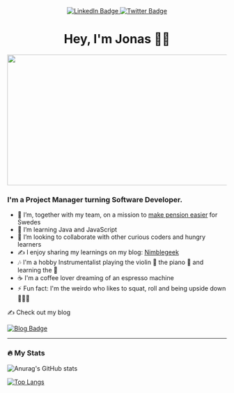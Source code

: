 
<div align= "center" id="badges">
  <a href="https://www.linkedin.com/in/jonas-achouri-sihl%C3%A9n-bb5b2a33/">
  <img src="https://img.shields.io/badge/LinkedIn-blue?style=for-the-badge&logo=linkedin&logoColor=white" alt="LinkedIn Badge"/>
  </a>
  <a href="https://twitter.com/nimblegeek">
  <img src="https://img.shields.io/badge/Twitter-blue?style=for-the-badge&logo=twitter&logoColor=white" alt="Twitter Badge"/>
  </a>
</div>


<h1 align="center">Hey, I'm Jonas 👋🏽 </h1>

<div align="center">
  <img src="https://media.giphy.com/media/dWesBcTLavkZuG35MI/giphy.gif" width="600" height="300"/>
</div>


<h3> I'm a Project Manager turning Software Developer. </h3>
  
- 🔭 I’m, together with my team, on a mission to [make pension easier](https://investor.nordea.se/nora-pension/public/) for Swedes
- 🌱 I’m learning Java and JavaScript 
- 👯 I’m looking to collaborate with other curious coders and hungry learners 
- ✍️ I enjoy sharing my learnings on my blog: [Nimblegeek](https://www.nimblegeek.com/) 
- 🎶 I'm a hobby Instrumentalist playing the violin 🎻  the piano 🎹  and learning the 🎸 
- ☕️ I'm a coffee lover dreaming of an espresso machine  
- ⚡ Fun fact: I'm the weirdo who likes to squat, roll and being upside down 🤸🏽‍♂️ 



✍️ Check out my blog 

 <a href="https://www.nimblegeek.com/">
  <img src="https://img.shields.io/badge/Nimblegeek-purple?style=for-the-badge&logo=blog&logoColor=white" alt="Blog Badge"/>
 </a>

---

### :fire: My Stats 

![Anurag's GitHub stats](https://github-readme-stats.vercel.app/api?username=nimblegeek&theme=tokyonight&show_icons=true)

[![Top Langs](https://github-readme-stats.vercel.app/api/top-langs/?username=nimblegeek&theme=tokyonight)](https://github.com/anuraghazra/github-readme-stats)

